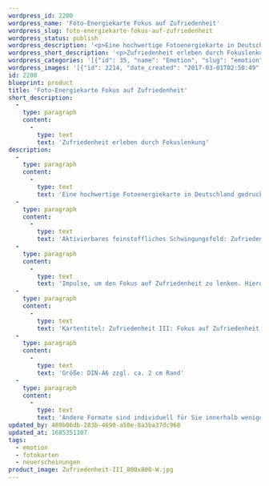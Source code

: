 ```yaml
---
wordpress_id: 2200
wordpress_name: 'Foto-Energiekarte Fokus auf Zufriedenheit'
wordpress_slug: foto-energiekarte-fokus-auf-zufriedenheit
wordpress_status: publish
wordpress_description: '<p>Eine hochwertige Fotoenergiekarte in Deutschland gedruckt und in Handarbeit laminiert. Sie ist in Postkartengröße (DIN-A6) gut zu transportieren und kann auch auf den Körper aufgelegt werden.</p><p>Aktivierbares feinstoffliches Schwingungsfeld: <span class="s1">Zufriedenheit - Fokus - Wahrnehmung - Erleben</span>.<br />Impulse, um den Fokus auf Zufriedenheit zu lenken. Hierdurch kann der Zustand der Zufriedenheit intensiver wahrgenommen und erlebt werden.</p><p>Kartentitel: Zufriedenheit III: <span class="s1">Fokus auf Zufriedenheit. Reihe: Zufriedenheit. </span>Schwingungsebene: Grün.</p><p>Größe: DIN-A6 zzgl. ca. 2 cm Rand<br />Andere Formate sind individuell für Sie innerhalb weniger Tage herstellbar. Bitte kontaktieren Sie uns hierfür unter <a href="mailto:info@elvedenverlag.de">info@elvedenverlag.de</a>.</p><p><a href="https://my.feenbaum.de/anwendung-energiebilder-foto-laminiert/">Anwendungshinweise</a>      <a href="https://my.feenbaum.de/produktinformationen-fotokarten/">Produktinformationen</a></p>'
wordpress_short_description: '<p>Zufriedenheit erleben durch Fokuslenkung<br /><em>Hinweis: Das Wasserzeichen „Elveden Verlag Energiebild“ wird nicht mit gedruckt</em></p>'
wordpress_categories: '[{"id": 35, "name": "Emotion", "slug": "emotion"}, {"id": 23, "name": "Fotokarten", "slug": "fotokarten"}, {"id": 66, "name": "Neuerscheinungen", "slug": "neuerscheinungen"}]'
wordpress_images: '[{"id": 2214, "date_created": "2017-03-01T02:50:49", "date_created_gmt": "2017-03-01T00:50:49", "date_modified": "2017-03-01T02:50:49", "date_modified_gmt": "2017-03-01T00:50:49", "src": "https://my.feenbaum.de/wp-content/uploads/2017/02/Zufriedenheit-III_800x800-W.jpg", "name": "Zufriedenheit-III_800x800-W", "alt": ""}]'
id: 2200
blueprint: product
title: 'Foto-Energiekarte Fokus auf Zufriedenheit'
short_description:
  -
    type: paragraph
    content:
      -
        type: text
        text: 'Zufriedenheit erleben durch Fokuslenkung'
description:
  -
    type: paragraph
    content:
      -
        type: text
        text: 'Eine hochwertige Fotoenergiekarte in Deutschland gedruckt und in Handarbeit laminiert. Sie ist in Postkartengröße (DIN-A6) gut zu transportieren und kann auch auf den Körper aufgelegt werden.'
  -
    type: paragraph
    content:
      -
        type: text
        text: 'Aktivierbares feinstoffliches Schwingungsfeld: Zufriedenheit - Fokus - Wahrnehmung - Erleben.'
  -
    type: paragraph
    content:
      -
        type: text
        text: 'Impulse, um den Fokus auf Zufriedenheit zu lenken. Hierdurch kann der Zustand der Zufriedenheit intensiver wahrgenommen und erlebt werden.'
  -
    type: paragraph
    content:
      -
        type: text
        text: 'Kartentitel: Zufriedenheit III: Fokus auf Zufriedenheit. Reihe: Zufriedenheit. Schwingungsebene: Grün.'
  -
    type: paragraph
    content:
      -
        type: text
        text: 'Größe: DIN-A6 zzgl. ca. 2 cm Rand'
  -
    type: paragraph
    content:
      -
        type: text
        text: 'Andere Formate sind individuell für Sie innerhalb weniger Tage herstellbar. Bitte kontaktieren Sie uns hierfür unter info@elvedenverlag.de.'
updated_by: 489b06db-283b-4690-a50e-8a3ba37dc968
updated_at: 1685351307
tags:
  - emotion
  - fotokarten
  - neuerscheinungen
product_image: Zufriedenheit-III_800x800-W.jpg
---
```

